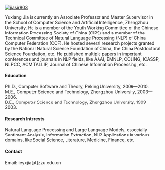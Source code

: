

[![jiasir803](https://img.shields.io/badge/jiasir803-github-blue?logo=github)](https://github.com/jiasir803)

Yuxiang Jia is currently an Associate Professor and Master Supervisor in the School of Computer Science and Artificial Intelligence, Zhengzhou University. He is a member of the Youth Working Committee of the Chinese Information Processing Society of China (CIPS) and a member of the Technical Committee of Natural Language Processing (NLP) of China Computer Federation (CCF). He hosted several research projects granted by the National Natural Science Foundation of China, the China Postdoctoral Science Foundation, etc. He published multiple papers in important conferences and journals in NLP fields, like AAAI, EMNLP, COLING, ICASSP, NLPCC, ACM TALLIP, Journal of Chinese Information Processing, etc.


#### Education
Ph.D., Computer Software and Theory, Peking University, 2006—2010.\
M.E., Computer Science and Technology, Zhengzhou University, 2003—2006.\
B.E., Computer Science and Technology, Zhengzhou University, 1999—2003.

#### Research Interests
Natural Language Processing and Large Language Models, especially Sentiment Analysis, Information Extraction, NLP Applications in various domains, like Social Science, Literature, Medicine, Finance, etc.

#### Contact
Email: ieyxjia[at]zzu.edu.cn